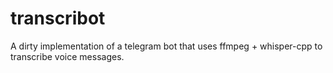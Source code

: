 # transcribot

A dirty implementation of a telegram bot that uses ffmpeg + whisper-cpp to transcribe voice messages.
